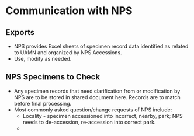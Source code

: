 # Communication with NPS 

## Exports

 * NPS provides Excel sheets of specimen record data identified as related to UAMN and organized by NPS Accessions. 
 * Use, modify as needed. 

## NPS Specimens to Check

 * Any specimen records that need clarification from or modification by NPS are to be stored in shared document here. Records are to match before final processing. 
 * Most commonly asked question/change requests of NPS include: 
    * Locality - specimen accessioned into incorrect, nearby, park; NPS needs to de-accession, re-accession into correct park. 
    * 